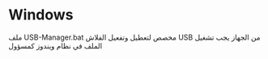 # Windows

ملف USB-Manager.bat مخصص لتعطيل وتفعيل الفلاش USB من الجهاز
يجب تشغيل الملف في نظام ويندوز كمسؤول
